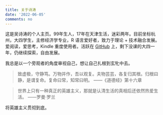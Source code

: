 ```yaml
---
title: 关于诗涛
date: '2022-06-05'
comments: no
---
```


这是吴诗涛的个人主页。99年生人，17年在天津生活，迷彩两年。目前坐标杭州，大四学生，主修经济学专业，R 语言爱好者，致力于理论 + 技术融合发展。爱阅读，爱思考，Kindle 重度使用者。活跃在 [GitHub](https://github.com/Shitao5) 上，剩下没课的大四一年，仍继续探索，自由发展。

我总是以一个旁观者的角度审视自己，想让自己扎根到玄牝中去。

> 致虚极，守静笃。万物并作，吾以观复。夫物芸芸，各复归其根。归根曰静，是谓复命。复命曰常，知常曰明。  ——《道德经》第十六章

> 世界上只有一种真正的英雄主义，那就是认清生活的真相后还依然热爱生活。 ——罗曼·罗兰

将英雄主义贯彻到底。

